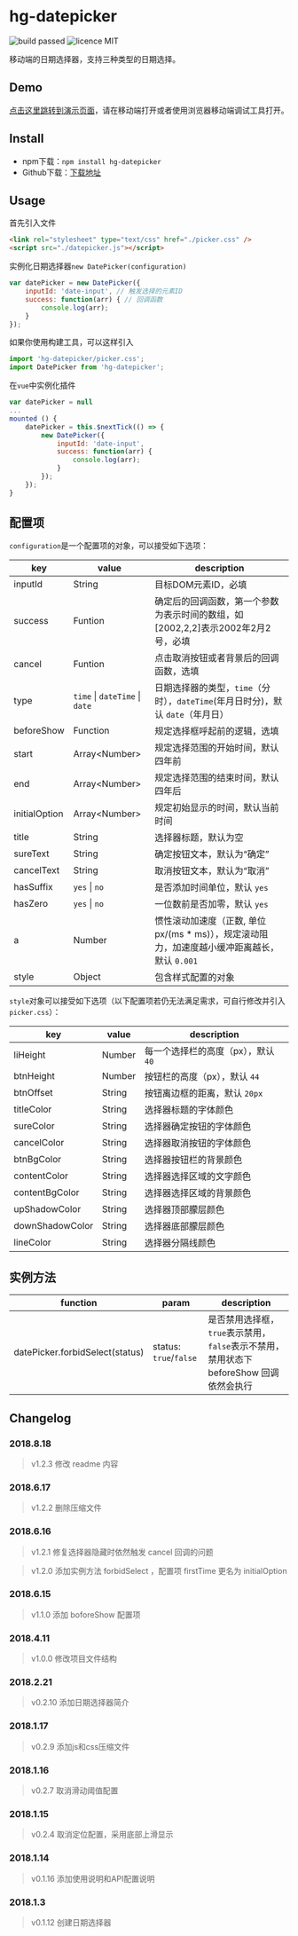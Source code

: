 # hg-datepicker
![build passed](https://img.shields.io/badge/build-passed-brightgreen.svg)
![licence MIT](https://img.shields.io/badge/licence-MIT-orange.svg)

移动端的日期选择器，支持三种类型的日期选择。

## Demo
[点击这里跳转到演示页面](https://hamger.github.io/hg-datepicker/)，请在移动端打开或者使用浏览器移动端调试工具打开。

## Install
* npm下载：`npm install hg-datepicker`
* Github下载：[下载地址](https://github.com/hamger/hg-datepicker)

## Usage
首先引入文件
```html
<link rel="stylesheet" type="text/css" href="./picker.css" />
<script src="./datepicker.js"></script>
```
实例化日期选择器`new DatePicker(configuration)`
```js
var datePicker = new DatePicker({
    inputId: 'date-input', // 触发选择的元素ID
    success: function(arr) { // 回调函数
        console.log(arr);
    }
});
```

如果你使用构建工具，可以这样引入
```js
import 'hg-datepicker/picker.css';
import DatePicker from 'hg-datepicker';
```
在`vue`中实例化插件
```js
var datePicker = null
...
mounted () {
    datePicker = this.$nextTick(() => {
        new DatePicker({
            inputId: 'date-input',
            success: function(arr) {
                console.log(arr);
            }
        });
    });
}
```
## 配置项
`configuration`是一个配置项的对象，可以接受如下选项：

key | value | description
-------- | ------ | -----
inputId | String | 目标DOM元素ID，必填
success | Funtion  |  确定后的回调函数，第一个参数为表示时间的数组，如[2002,2,2]表示2002年2月2号，必填
cancel | Funtion  |  点击取消按钮或者背景后的回调函数，选填
type | `time` \| `dateTime` \| `date` | 日期选择器的类型，`time`（分时），`dateTime`(年月日时分)，默认 `date`（年月日）
beforeShow | Function | 规定选择框呼起前的逻辑，选填
start | Array\<Number\> | 规定选择范围的开始时间，默认四年前
end | Array\<Number\> | 规定选择范围的结束时间，默认四年后
initialOption | Array\<Number\> | 规定初始显示的时间，默认当前时间
title | String | 选择器标题，默认为空
sureText | String | 确定按钮文本，默认为“确定”
cancelText | String | 取消按钮文本，默认为“取消”
hasSuffix | `yes` \| `no` | 是否添加时间单位，默认 `yes`
hasZero | `yes` \| `no` | 一位数前是否加零，默认 `yes`
a | Number | 惯性滚动加速度（正数, 单位 px/(ms * ms)），规定滚动阻力，加速度越小缓冲距离越长，默认 `0.001`
style | Object | 包含样式配置的对象

`style`对象可以接受如下选项（以下配置项若仍无法满足需求，可自行修改并引入`picker.css`）：

key | value | description
-------- | ------ | -----
liHeight | Number | 每一个选择栏的高度（px），默认 `40`
btnHeight | Number | 按钮栏的高度（px），默认 `44`
btnOffset | String | 按钮离边框的距离，默认 `20px`
titleColor | String | 选择器标题的字体颜色
sureColor | String | 选择器确定按钮的字体颜色
cancelColor | String | 选择器取消按钮的字体颜色
btnBgColor | String | 选择器按钮栏的背景颜色
contentColor | String | 选择器选择区域的文字颜色
contentBgColor | String | 选择器选择区域的背景颜色
upShadowColor | String | 选择器顶部朦层颜色
downShadowColor | String | 选择器底部朦层颜色
lineColor | String | 选择器分隔线颜色

## 实例方法
function | param | description
-------- | ------ | -----
datePicker.forbidSelect(status) | status: `true`/`false` | 是否禁用选择框，`true`表示禁用，`false`表示不禁用，禁用状态下 beforeShow 回调依然会执行

## Changelog
### 2018.8.18
> v1.2.3 修改 readme 内容

### 2018.6.17
> v1.2.2 删除压缩文件

### 2018.6.16
> v1.2.1 修复选择器隐藏时依然触发 cancel 回调的问题

> v1.2.0 添加实例方法 forbidSelect ，配置项 firstTime 更名为 initialOption

### 2018.6.15
> v1.1.0 添加 boforeShow 配置项

### 2018.4.11
> v1.0.0 修改项目文件结构

### 2018.2.21
> v0.2.10 添加日期选择器简介

### 2018.1.17
> v0.2.9 添加js和css压缩文件

### 2018.1.16
> v0.2.7 取消滑动阈值配置

### 2018.1.15
> v0.2.4 取消定位配置，采用底部上滑显示

### 2018.1.14
> v0.1.16 添加使用说明和API配置说明

### 2018.1.3
> v0.1.12 创建日期选择器
